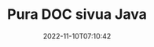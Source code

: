 ---
############################# Static ############################
layout: "auto-gen-merger"
date: 2022-11-10T07:10:42
draft: false
otherformats: docm docx dot dotm dotx epub html mht mhtml odp ods odt one otp ott pdf

############################# Head ############################
head_title: "Pura DOC sivua Java"
head_description: "Pura sivut nopeasti DOC-tiedostosta Java:ssa. Tallenna uusi asiakirja, joka sisältää valitut sivut asiakirjojen yhdistämissovellusliittymän avulla."

############################# Header ############################
title: "Pura DOC sivua Java"
description: "Pura DOC sivut muutamalla rivillä Java-koodia."
bg_image: "https://cms.admin.containerize.com/templates/aspose/App_Themes/V3/images/bg/header1.png"
bg_overlay: false
button:
    enable: true
    icon: "fas fa-arrow-down"
    label: "Lataa ilmainen kokeiluversio"
    link: "https://downloads.groupdocs.com/merger/java"

############################# SubMenu ############################
submenu:
    enable: true

    left:
        img_alt: "GroupDocs.Merger for Java"
        image: "https://cms.admin.containerize.com/templates/groupdocs/images/product-logos/90x90-noborder/groupdocs-merger-java.png"
        product: "GroupDocs.Merger"
        platform: "Java"

    middle:
        button:

            # button loop
            - link: "https://apireference.groupdocs.com/merger/java"
              text: "API-viite"

            # button loop
            - link: "https://github.com/groupdocs-merger"
              text: "Esimerkkejä koodista"

            # button loop
            - link: "https://products.groupdocs.app/merger/family"
              text: "Live-demoja"

            # button loop
            - link: "https://purchase.groupdocs.com/pricing/merger/java"
              text: "Hinnoittelu"

    right:
        link_download: "https://downloads.groupdocs.com/merger"
        link_learn: "https://docs.groupdocs.com/merger/java"
        link_buy: "https://purchase.groupdocs.com"

############################# About ############################
about:
    enable: true
    title: "Tietoja GroupDocs.Merger for Java API:sta"
    content: |
        [GroupDocs.Merger for Java](/fi/merger/java/) tarjoaa yksinkertaisen ratkaisun turvallisesti yhdistää ja jakaa useiden dokumenttimuotojen välillä, mukaan lukien PDF, Microsoft Office (Word, Excel, PowerPoint , OneNote), OpenDocument, HTML, kuvat ja monet muut Java-sovelluksissa. Lisäämällä vain muutaman rivin koodia voit suorittaa useita dokumenttitoimintoja, kuten siirtää, poistaa, kiertää, vaihtaa, purkaa tai muuttaa asiakirjan sivujen suuntaa. Asiakirjojen yhdistämissovellusliittymä tukee myös asiakirjasivujen esikatselua kuvana asiakirjan rakenteen, muotoilun ja sivun sisällön analysoimiseksi.
        
        GroupDocs.Merger API on oikea valinta yritysratkaisuille, jotka tarvitsevat tiedostosivujen purkamisominaisuuksia. Näitä sovellusliittymiä tuetaan hyvin kaikissa tärkeimmissä käyttöjärjestelmissä ja alustoissa, mukaan lukien J2SE 7.0 (1.7), J2SE 8.0 (1.8), Java 10.

############################# Steps ############################
steps:
    enable: true
    title_left: "Pura DOC tiedostosivua tuotteessa Java"
    content_left: |
        [GroupDocs.Merger for Java](/fi/merger/java/) tekee Java-kehittäjien helpoksi purkaa halutut sivut DOC-tiedostosta ja tallentaa sen nimellä uuden tiedoston, joka sisältää valitut sivut muutaman helpon vaiheen avulla.
        
        * Alusta **ExtractOptions** sivunumeroilla, joiden pitäisi näkyä tuloksena olevassa asiakirjassa.
        * Luo uusi esiintymä **Merger** ja anna lähdedokumentin polku rakentajaparametriksi.
        * Kutsu **extractPages** ja välitä **ExtractOptions**-objekti.
        * Soita **Save** ja määritä tiedostopolku tuloksena olevan asiakirjan tallentamiseksi.

    title_right: "Laitteistovaatimukset"
    content_right: |
        GroupDocs.Merger for Java API-liittymiä tuetaan kaikilla tärkeimmillä alustoilla ja käyttöjärjestelmillä. Ennen kuin suoritat alla olevan koodin, varmista, että sinulla on seuraavat edellytykset asennettuna järjestelmääsi.

        * Käyttöjärjestelmät: Microsoft Windows, Linux, MacOS
        * Kehitysympäristöt: NetBeans, IntelliJ IDEA, Eclipse
        * Kehykset: J2SE 7.0 (1.7), J2SE 8.0 (1.8), Java 10
        * Lataa tuotteen GroupDocs.Merger for Java uusin versio osoitteesta [Maven](https://repository.groupdocs.com/webapp/#/artifacts/browse/tree/General/repo/com/groupdocs/groupdocs-merger)
         
    code: |
     {{% merger/additional-styles %}}
     {{< merger/code-merger title="Kuinka purkaa DOC tiedostosivut käyttämällä Java esimerkkikoodia">}}

        ```java    
        // Pura DOC tiedostosivua GroupDocs.Merger API:lla
        // Alusta ExtractOptions-luokka valituilla sivunumeroilla
        ExtractOptions extractOptions = new ExtractOptions(new int[] { 2, 5 });

        // Toteuta yhdistäminen syötteellä DOC
        Merger merger = new Merger("input.doc");

        // Kutsu extractPages-metodi ja välitä ExtractOptions-objekti sille
        merger.extractPages(extractOptions);
    
        // Kutsu tallennusmenetelmä tallentaaksesi tulostetun asiakirjan puretuilla sivuilla
        merger.save("output.doc");
        ```
     {{< /merger/code-merger >}}

############################# Demos ############################
demos:
    enable: true
    title: "Live-esittelyt - Pura DOC sivua verkossa"
    content: |
       Pura DOC tiedostosivua heti käymällä [GroupDocs.Merger Live Demos](https://products.groupdocs.app/splitter/extract-pages/doc) -sivustolla.
       Live-demolla on seuraavat edut.
        
############################# About Formats ############################
about_formats:
    enable: true

############################# More Formats ############################
more_formats:
    enable: true
    title: "Pura sivut muista asiakirjamuodoista"
    content: |
        Java dokumentoi yhdistämis- ja split-sovellusliittymän tiedostomuodoille ja kuville. Pura joitain suosittuja tiedostomuotoja alla kuvatulla tavalla.

############################# Back to top ###############################
back_to_top:
    enable: true
---